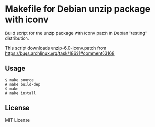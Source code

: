Makefile for Debian unzip package with iconv
============================================

Build script for the unzip package with iconv patch in Debian
"testing" distribution.

This script downloads unzip-6.0-iconv.patch from
https://bugs.archlinux.org/task/18691#comment63168


Usage
-----

    $ make source
    # make build-dep
    $ make
    # make install


License
-------

MIT License
